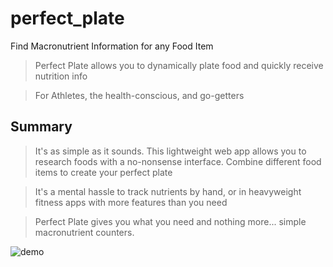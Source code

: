 # perfect_plate #
Find Macronutrient Information for any Food Item

  > Perfect Plate allows you to dynamically plate food and quickly receive nutrition info

  > For Athletes, the health-conscious, and go-getters

## Summary ##
  > It's as simple as it sounds. This lightweight web app allows you to research foods with a no-nonsense interface. Combine different food items to create your perfect plate

  > It's a mental hassle to track nutrients by hand, or in heavyweight fitness apps with more features than you need

  > Perfect Plate gives you what you need and nothing more... simple macronutrient counters.
  
![demo](https://media.giphy.com/media/3ohc1fswlK1sGvwvyo/giphy.gif)
